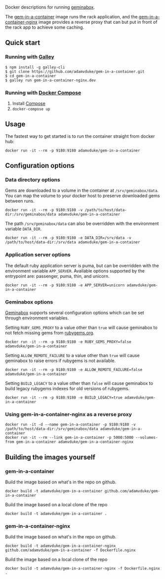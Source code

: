 Docker descriptions for running [geminabox](https://github.com/geminabox/geminabox).

The [gem-in-a-container](https://hub.docker.com/r/adamvduke/gem-in-a-container) image runs the rack application, and the [gem-in-a-container-nginx](https://hub.docker.com/r/adamvduke/gem-in-a-container-nginx) image provides a reverse proxy that can but put in front of the rack app to achieve some caching.

## Quick start

### Running with [Galley](https://github.com/twitter-fabric/galley)

```
$ npm install -g galley-cli
$ git clone https://github.com/adamvduke/gem-in-a-container.git
$ cd gem-in-a-container
$ galley run gem-in-a-container-nginx.dev
```

### Running with [Docker Compose](https://docs.docker.com/compose)

1. Install [Compose](https://docs.docker.com/compose/install)
2. `docker-compose up`

## Usage

The fastest way to get started is to run the container straight from docker hub:

```
docker run -it --rm -p 9180:9180 adamvduke/gem-in-a-container
```

## Configuration options

### Data directory options

Gems are downloaded to a volume in the container at `/srv/geminabox/data`. You can map the volume to your docker host to preserve downloaded gems between runs.

```
docker run -it --rm -p 9180:9180 -v /path/to/host/data-dir:/srv/geminabox/data adamvduke/gem-in-a-container
```

The path `/srv/geminabox/data` can also be overridden with the environment variable `DATA_DIR`.

```
docker run -it --rm -p 9180:9180 -e DATA_DIR=/srv/data -v /path/to/host/data-dir:/srv/data adamvduke/gem-in-a-container
```

### Application server options

The default ruby application server is puma, but can be overridden with the environment variable `APP_SERVER`. Available options supported by the entrypoint are: passenger, puma, thin, and unicorn.

```
docker run -it --rm -p 9180:9180 -e APP_SERVER=unicorn adamvduke/gem-in-a-container
```

### Geminabox options

[Geminabox](https://github.com/geminabox/geminabox) supports several configuration options which can be set through environment variables.

Setting `RUBY_GEMS_PROXY` to a value other than `true` will cause geminabox to not fetch missing gems from [rubygems.org](rubygems.org).

```
docker run -it --rm -p 9180:9180 -e RUBY_GEMS_PROXY=false adamvduke/gem-in-a-container
```

Setting `ALLOW_REMOTE_FAILURE` to a value other than `true` will cause geminabox to raise errors if rubygems is not available.

```
docker run -it --rm -p 9180:9180 -e ALLOW_REMOTE_FAILURE=false adamvduke/gem-in-a-container
```

Setting `BUILD_LEGACY` to a value other than `false` will cause geminabox to build legacy rubygems indexes for old versions of rubygems.

```
docker run -it --rm -p 9180:9180 -e BUILD_LEGACY=true adamvduke/gem-in-a-container
```

### Using gem-in-a-container-nginx as a reverse proxy

```
docker run -it -d --name gem-in-a-container -p 9180:9180 -v /path/to/host/data-dir:/srv/geminabox/data adamvduke/gem-in-a-container
docker run -it --rm --link gem-in-a-container -p 5000:5000 --volumes-from gem-in-a-container adamvduke/gem-in-a-container-nginx
```

## Building the images yourself

### gem-in-a-container

Build the image based on what's in the repo on github.

```
docker build -t adamvduke/gem-in-a-container github.com/adamvduke/gem-in-a-container
```

Build the image based on a local clone of the repo

```
docker build -t adamvduke/gem-in-a-container .
```

### gem-in-a-container-nginx


Build the image based on what's in the repo on github.

```
docker build -t adamvduke/gem-in-a-container-nginx github.com/adamvduke/gem-in-a-container -f Dockerfile.nginx
```

Build the image based on a local clone of the repo

```
docker build -t adamvduke/gem-in-a-container-nginx -f Dockerfile.nginx .
```
